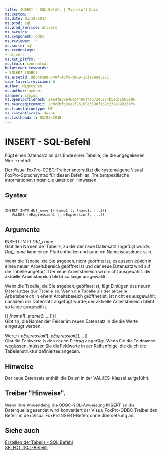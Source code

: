 ```yaml
---
title: INSERT - SQL-Befehl | Microsoft Docs
ms.custom: ''
ms.date: 01/19/2017
ms.prod: sql
ms.prod_service: drivers
ms.service: ''
ms.component: odbc
ms.reviewer: ''
ms.suite: sql
ms.technology:
- drivers
ms.tgt_pltfrm: ''
ms.topic: conceptual
helpviewer_keywords:
- INSERT [ODBC]
ms.assetid: 9b648198-349f-46f6-b869-13d129945971
caps.latest.revision: 6
author: MightyPen
ms.author: genemi
manager: craigg
ms.openlocfilehash: 2ea4fe39e46e34495f7a672e3974b51d61b6088a
ms.sourcegitcommit: 2ddc0bfb3ce2f2b160e3638f1c2c237a898263f4
ms.translationtype: MT
ms.contentlocale: de-DE
ms.lasthandoff: 05/03/2018
---
```

# <a name="insert---sql-command"></a>INSERT - SQL-Befehl
Fügt einen Datensatz an das Ende einer Tabelle, die die angegebenen Werte enthält.  
  
 Der Visual FoxPro-ODBC-Treiber unterstützt die systemeigene Visual FoxPro-Sprachsyntax für diesen Befehl an. Treiberspezifische Informationen finden Sie unter den Hinweisen.  
  
## <a name="syntax"></a>Syntax  
  
```  
  
INSERT INTO dbf_name [(fname1 [, fname2, ...])]  
   VALUES (eExpression1 [, eExpression2, ...])  
```  
  
## <a name="arguments"></a>Argumente  
 INSERT INTO *Dbf_name*  
 Gibt den Namen der Tabelle, zu der der neue Datensatz angefügt wurde. *Dbf_name* kann einen Pfad enthalten und kann ein Namensausdruck sein.  
  
 Wenn die Tabelle, die Sie angeben, nicht geöffnet ist, es ausschließlich in einen neuen Arbeitsbereich geöffnet ist und der neue Datensatz wird auf die Tabelle angefügt. Der neue Arbeitsbereich wird nicht ausgewählt. der aktuelle Arbeitsbereich bleibt so lange ausgewählt.  
  
 Wenn die Tabelle, die Sie angeben, geöffnet ist, fügt Einfügen des neuen Datensatzes zur Tabelle an. Wenn die Tabelle als der aktuelle Arbeitsbereich in einem Arbeitsbereich geöffnet ist, ist nicht es ausgewählt, nachdem der Datensatz angefügt wurde; der aktuelle Arbeitsbereich bleibt so lange ausgewählt.  
  
 [( *fname1*[, *fname2*[,...]])]  
 Gibt an, die Namen der Felder im neuen Datensatz in die die Werte eingefügt werden.  
  
 Werte ( *eExpression1*[, *eExpression2*[,...]])  
 Gibt die Feldwerte in den neuen Eintrag eingefügt. Wenn Sie die Feldnamen weglassen, müssen Sie die Feldwerte in der Reihenfolge, die durch die Tabellenstruktur definierten angeben.  
  
## <a name="remarks"></a>Hinweise  
 Der neue Datensatz enthält die Daten in der VALUES-Klausel aufgeführt.  
  
## <a name="driver-remarks"></a>Treiber "Hinweise".  
 Wenn Ihre Anwendung die ODBC-SQL-Anweisung INSERT an die Datenquelle gesendet wird, konvertiert der Visual FoxPro-ODBC-Treiber den Befehl in den Visual FoxProINSERT-Befehl ohne Übersetzung an.  
  
## <a name="see-also"></a>Siehe auch  
 [Erstellen der Tabelle - SQL-Befehl](../../odbc/microsoft/create-table-sql-command.md)   
 [SELECT (SQL-Befehl)](../../odbc/microsoft/select-sql-command.md)
